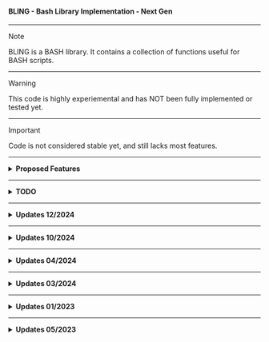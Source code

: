 
<h4> BLING - Bash Library Implementation - Next Gen </h4>
<hr>

> [!NOTE]
> BLING is a BASH library.  It contains a collection of functions useful for BASH scripts.
<hr>

> [!WARNING]
> This code is highly experiemental and has NOT been fully implemented or tested yet.
<hr>

> [!IMPORTANT]
> Code is not considered stable yet, and still lacks most features.

<hr>


  
<div id="Proposed-Features">
  <details>
    <summary>
      <b>Proposed Features</b>
    </summary>
      <ul>
        <li> :ballot_box_with_check: [PLANNED] Each function is contained within its own file. :ballot_box_with_check: </li>
        <li> :ballot_box_with_check: [PLANNED] An easy way to easily integrate the library into future scripts. :ballot_box_with_check: </li>
        <li> :ballot_box_with_check: [PLANNED] RPM/DEB packaging for various platforms (Fedora/CentOS/Debian/Ubuntu/Raspberry Pi, etc.) :ballot_box_with_check: </li>
        <li> :x: [DEPRECATED] A script that parses all functions in functions/ folder into a single library file. :x: </li> 
        <li> :x: [DEPRECATED] A utility to allow running an individual function for testing purposes. (ftest or functest) :x: </li> 
      </ul>
</details>
</div>
<hr>
<div id="TODO">
  <details>
    <summary>
    <b>TODO</b>
    </summary>
    <ul>
      <li> :heavy_check_mark: [TESTABLE] Finish implementing ColorLib a.k.a. Cecho. :heavy_check_mark: </li>
      <li> :heavy_check_mark:  [TESTABLE] Rename all functions to use .bfunc extension. :heavy_check_mark: </li>
      <li> :ballot_box_with_check:  [IN PROGRESS] Create Config Loader.  :ballot_box_with_check: </li> 
      <li> :ballot_box_with_check:  [IN PROGRESS] Create Function Loader.  :ballot_box_with_check: </li> 
      <li> :ballot_box_with_check:  [IN PROGRESS] Add a plethora of useful functions.  :ballot_box_with_check: </li> 
      <li> :ballot_box_with_check:     [IN PROGRESS] Test all functions. </li> 
      <li> :ballot_box_with_check: [PLANNED] Use -v for verbose as argument for each function; use -q for quiet. :ballot_box_with_check: </li>
      <li> :x: [DEPRECATED] Fix BuildLib.sh script: backups aren't moved to $BackupDir. :x: </li>
      <li> :x: [DEPRECATED] Test new BuildLib2.sh utility - Uses a separate functions file (BuildLib.func). :x: </li>
      <li> :x: [DEPRECATED] Ensure that move of built libraries to /lib works as expected. :x: </li>
    </ul>
  </details>
</div>

<hr>
<div id="Updates_12-2024">
  <details>
    <summary>
      <b>Updates 12/2024</b>
    </summary>
      <ul>
        <li> Enhance DisplayLine Function. </li>
        <li> Move a few functions into production from TESTING. </li>
        <li> Partial development and enhancement of some functions, including IfFileExists, AdvancedLoader, and SourceIfFileExists. </li>
      </ul>
  </details>
</div>

<hr>
<div id="Updates_10-2024">
  <details>
    <summary>
      <b>Updates 10/2024</b>
    </summary>
      <ul>
        <li> Add new functions: fliptool3, fliptool4, displayline, Pause, &  KTool. </li>
      </ul>
  </details>
</div>

<hr>
<div id="Updates_04-2024">
  <details>
    <summary>
      <b>Updates 04/2024</b>
    </summary>
      <ul>
        <li> Add new function duls. </li>
      </ul>
  </details>
</div>

<hr>
<div id="Updates_03-2024">
  <details>
    <summary>
      <b>Updates 03/2024</b>
    </summary>
      <ul>
        <li> Add new functions IfFileExists and IfFolderExists. </li>
      </ul>
  </details>
</div>

<hr>
<div id="Updates_01-2023">
  <details>
    <summary>
      <b>Updates 01/2023</b>
    </summary>
      <ul>
        <li> ColorEcho now resides inside its own repo. </li>
        <li> The BuildLib Tool may no longer be necessary.  We can use a for statement to parse all .func files at once. </li>
        <li> A few new functions (Cecho, FLIPTool) have been added. </li>
      </ul>
  </details>
 </div>
 
 <hr>
<div id="Updates_05-2023">
  <details>
    <summary>
      <b>Updates 05/2023</b>
    </summary>
      <ul>
        <li> Added _Plugins-Dev Folder. </li>
        <li> Migrated contents of tcs-scripts repo to _Plugins-Dev. </li>
      </ul>
 </div>
  </details>
